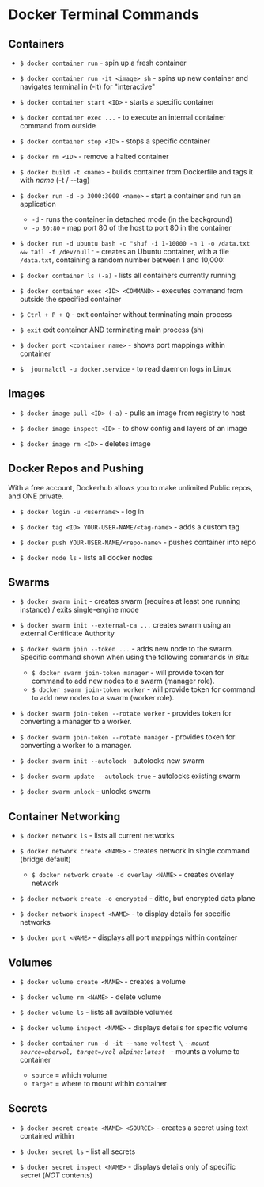 # Docker Terminal Commands


## Containers
- `$ docker container run` - spin up a fresh container
- `$ docker container run -it <image> sh` - spins up new container and navigates terminal in (-it) for "interactive"
- `$ docker container start <ID>` - starts a specific container
- `$ docker container exec ...` - to execute an internal container command from outside
- `$ docker container stop <ID>` - stops a specific container
- `$ docker rm <ID>` - remove a halted container
- `$ docker build -t <name>` - builds container from Dockerfile and tags it with _name_ (-t / --tag)
- `$ docker run -d -p 3000:3000 <name>` - start a container and run an application
  - `-d` - runs the container in detached mode (in the background)
  - `-p 80:80` - map port 80 of the host to port 80 in the container


- `$ docker run -d ubuntu bash -c "shuf -i 1-10000 -n 1 -o /data.txt && tail -f /dev/null"` - creates an Ubuntu container, with a file `/data.txt`, containing a random number between 1 and 10,000:


- `$ docker container ls (-a)` - lists all containers currently running
- `$ docker container exec <ID> <COMMAND>` - executes command from outside the specified container


- `$ Ctrl + P + Q` - exit container without terminating main process
- `$ exit` exit container AND terminating main process (sh)


- `$ docker port <container name>` - shows port mappings within container


- `$  journalctl -u docker.service` - to read daemon logs in Linux


## Images
- `$ docker image pull <ID> (-a)` - pulls an image from registry to host

- `$ docker image inspect <ID>` - to show config and layers of an image
- `$ docker image rm <ID>` - deletes image


## Docker Repos and Pushing
With a free account, Dockerhub allows you to make unlimited Public repos, and ONE private.
- `$ docker login -u <username>` - log in

- `$ docker tag <ID> YOUR-USER-NAME/<tag-name>` - adds a custom tag

- `$ docker push YOUR-USER-NAME/<repo-name>` - pushes container into repo

- `$ docker node ls` - lists all docker nodes


## Swarms
- `$ docker swarm init` - creates swarm (requires at least one running instance) / exits single-engine mode

- `$ docker swarm init --external-ca ...` creates swarm using an external Certificate Authority


- `$ docker swarm join --token ...` - adds new node to the swarm. Specific command shown when using the following commands _in situ_:
  - `$ docker swarm join-token manager` - will provide token for command to add new nodes to a swarm (manager role).
  - `$ docker swarm join-token worker` - will provide token for command to add new nodes to a swarm (worker role).


- `$ docker swarm join-token --rotate worker` - provides token for converting a manager to a worker.

- `$ docker swarm join-token --rotate manager` - provides token for converting a worker to a manager.


- `$ docker swarm init --autolock` - autolocks new swarm

- `$ docker swarm update --autolock-true` - autolocks existing swarm

- `$ docker swarm unlock` - unlocks swarm


## Container Networking
- `$ docker network ls` - lists all current networks

- `$ docker network create <NAME>` - creates network in single command (bridge default)

  - `$ docker network create -d overlay <NAME>` - creates overlay network


- `$ docker network create -o encrypted` - ditto, but encrypted data plane

- `$ docker network inspect <NAME>` - to display details for specific networks

- `$ docker port <NAME>` - displays all port mappings within container


## Volumes
- `$ docker volume create <NAME>` - creates a volume

- `$ docker volume rm <NAME>` - delete volume

- `$ docker volume ls` - lists all available volumes

- `$ docker volume inspect <NAME>` - displays details for specific volume


- `$ docker container run -d -it --name voltest \` _`--mount source=ubervol, target=/vol alpine:latest `_ - mounts a volume to container
  - `source` = which volume
  - `target` = where to mount within container


## Secrets
- `$ docker secret create <NAME> <SOURCE>` - creates a secret using text contained within <SOURCE>

- `$ docker secret ls` - list all secrets

- `$ docker secret inspect <NAME>` - displays details only of specific secret (_NOT_ contents)
